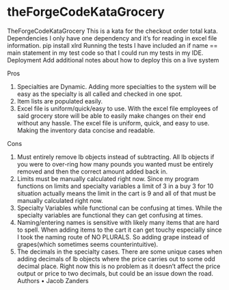 # theForgeCodeKataGrocery


TheForgeCodeKataGrocery
This is a kata for the checkout order total kata. 
Dependencies
I only have one dependency and it’s for reading in excel file information.
pip install xlrd
Running the tests
I have included an if name == main statement in my test code so that I could run my tests in my IDE. 
Deployment
Add additional notes about how to deploy this on a live system

Pros
1. Specialties are Dynamic. Adding more specialties to the system will be easy as the specialty is all called and checked in one spot. 
2. Item lists are populated easily.
3. Excel file is uniform/quick/easy to use. With the excel file employees of said grocery store will be able to easily make changes on their end without any hassle. The excel file is uniform, quick, and easy to use. Making the inventory data concise and readable.

Cons
1. Must entirely remove lb objects instead of subtracting. All lb objects if you were to over-ring how many pounds you wanted must be entirely removed and then the correct amount added back in.
2. Limits must be manually calculated right now. Since my program functions on limits and specialty variables a limit of 3 in a buy 3 for 10 situation actually means the limit in the cart is 9 and all of that must be manually calculated right now. 
3. Specialty Variables while functional can be confusing at times. While the specialty variables are functional they can get confusing at times.
4. Naming/entering names is sensitive with likely many items that are hard to spell. When adding items to the cart it can get touchy especially since I took the naming route of NO PLURALS. So adding grape instead of grapes(which sometimes seems counterintuitive).
5. The decimals in the specialty cases. There are some unique cases when adding decimals of lb objects where the price carries out to some odd decimal place. Right now this is no problem as it doesn’t affect the price output or price to two decimals, but could be an issue down the road.
Authors
•	Jacob Zanders
